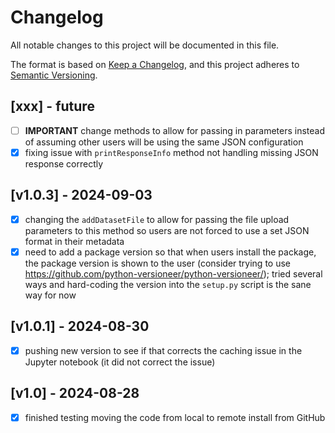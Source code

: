 # Changelog

All notable changes to this project will be documented in this file.

The format is based on [Keep a Changelog](https://keepachangelog.com/en/1.0.0/),
and this project adheres to [Semantic Versioning](https://semver.org/spec/v2.0.0.html).

## [xxx] - future

- [ ] **IMPORTANT** change methods to allow for passing in parameters instead of assuming other users will be using the same JSON configuration
- [x] fixing issue with `printResponseInfo` method not handling missing JSON response correctly

## [v1.0.3] - 2024-09-03

- [x] changing the `addDatasetFile` to allow for passing the file upload parameters to this method so users are not forced to use a set JSON format in their metadata
- [x] need to add a package version so that when users install the package, the package version is shown to the user (consider trying to use https://github.com/python-versioneer/python-versioneer/); tried several ways and hard-coding the version into the `setup.py` script is the sane way for now

## [v1.0.1] - 2024-08-30

- [x] pushing new version to see if that corrects the caching issue in the Jupyter notebook (it did not correct the issue)

## [v1.0] - 2024-08-28

- [x] finished testing moving the code from local to remote install from GitHub